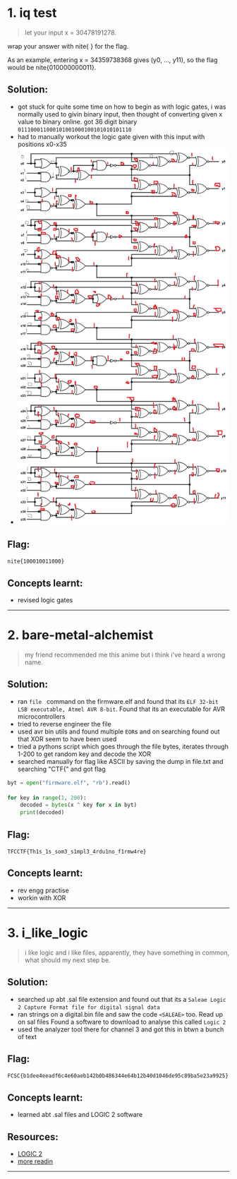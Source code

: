 # 1. iq test

> let your input x = 30478191278.

wrap your answer with nite{ } for the flag.

As an example, entering x = 34359738368 gives (y0, ..., y11), so the flag would be nite{010000000011}.

## Solution:
- got stuck for quite some time on how to begin as with logic gates, i was normally used to givin binary input, then thought of converting given x value to binary online. got 36 digit binary `011100011000101001000100101010101110`
- had to manually workout the logic gate given with this input with positions x0-x35
- ![alt text](screenshots/iqtest.png "circuit-solved")

## Flag:

```
nite{100010011000}
```

## Concepts learnt:

- revised logic gates



***

# 2. bare-metal-alchemist

> my friend recommended me this anime but i think i've heard a wrong name.


## Solution:
- ran `file ` command on the firmware.elf and found that its `ELF 32-bit LSB executable, Atmel AVR 8-bit`. Found that its an executable for AVR microcontrollers
- tried to reverse engineer the file
- used avr bin utils and found multiple `EOR`s and on searching found out that XOR seem to have been used
- tried a pythons script which goes through the file bytes, iterates through 1-200 to get random key and decode the XOR
- searched manually for flag like ASCII by saving the dump in file.txt and searching "CTF{" and got flag
```py
byt = open("firmware.elf", "rb").read()

for key in range(1, 200):
    decoded = bytes(x ^ key for x in byt)
    print(decoded)
```

## Flag:

```
TFCCTF{Th1s_1s_som3_s1mpl3_4rdu1no_f1rmw4re}
```

## Concepts learnt:

- rev engg practise
- workin with XOR



***

# 3. i_like_logic

> i like logic and i like files, apparently, they have something in common, what should my next step be.



## Solution:
- searched up abt .sal file extension and found out that its a  `Saleae Logic 2 Capture Format file for digital signal data`
- ran strings on a digital.bin file and saw the code `<SALEAE>` too. Read up on sal files Found a software to download to analyse this called `Logic 2`
- used the analyzer tool there for channel 3 and got this in btwn a bunch of text 

## Flag:

```
FCSC{b1dee4eeadf6c4e60aeb142b0b486344e64b12b40d1046de95c89ba5e23a9925}
```

## Concepts learnt:

- learned abt .sal files and LOGIC 2 software

## Resources:

- [LOGIC 2](https://support.saleae.com/product/getting-started/record)
- [more readin](https://file.org/extension/sal)



***


